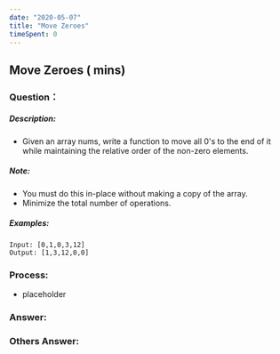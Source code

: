```yaml
---
date: "2020-05-07"
title: "Move Zeroes"
timeSpent: 0
---
```


## Move Zeroes ( mins)

### Question：

##### Description:
* Given an array nums, write a function to move all 0's to the end of it while maintaining the relative order of the non-zero elements.

##### Note:
* You must do this in-place without making a copy of the array.
* Minimize the total number of operations.

##### Examples:
```
Input: [0,1,0,3,12]
Output: [1,3,12,0,0]
```

### Process:
- placeholder

### Answer:

### Others Answer:
